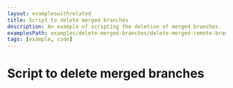 ```yaml
---
layout: exampleswithrelated
title: Script to delete merged branches
description: An example of scripting the deletion of merged branches.
examplesPath: examples/delete-merged-branches/delete-merged-remote-branches.sh
tags: [example, code]
---
```


# Script to delete merged branches

<LINK>
